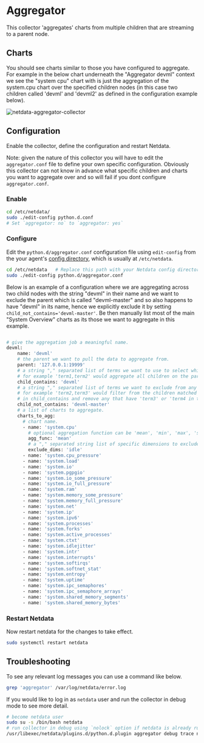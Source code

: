 <!--
title: "aggregator"
custom_edit_url: https://github.com/netdata/netdata/edit/master/collectors/python.d.plugin/aggregator/README.md
-->

# Aggregator

This collector 'aggregates' charts from multiple children that are streaming to a parent node. 

## Charts

You should see charts similar to those you have configured to aggregate. For example in the below chart underneath the "Aggregator devml" context we see the "system cpu" chart with is just the aggregation of the system.cpu chart over the specified children nodes (in this case two children called 'devml' and 'devml2' as defined in the configuration example below). 

![netdata-aggregator-collector](https://user-images.githubusercontent.com/2178292/107240701-1d6c4800-6a22-11eb-8b89-0a9cfff853dd.jpg)

## Configuration

Enable the collector, define the configuration and restart Netdata.

Note: given the nature of this collector you will have to edit the `aggregator.conf` file to define your own specific configuration. Obviously this collector can not know in advance what specific children and charts you want to aggregate over and so will fail if you dont configure `aggregator.conf`.

### Enable

```bash
cd /etc/netdata/
sudo ./edit-config python.d.conf
# Set `aggregator: no` to `aggregator: yes`
```

### Configure

Edit the `python.d/aggregator.conf` configuration file using `edit-config` from the your agent's [config directory](/docs/configure/nodes.md), which is usually at `/etc/netdata`.

```bash
cd /etc/netdata   # Replace this path with your Netdata config directory, if different
sudo ./edit-config python.d/aggregator.conf
```

Below is an example of a configuration where we are aggregating across two child nodes with the string "devml" in their name and we want to exclude the parent which is called "devml-master" and so also happens to have "devml" in its name, hence we explicitly exclude it by setting `child_not_contains='devml-master'`. Be then manually list most of the main "System Overview" charts as its those we want to aggregate in this example. 

```bash

# give the aggregation job a meaningful name.
devml:
    name: 'devml'
    # the parent we want to pull the data to aggregate from.
    parent: '127.0.0.1:19999'
    # a string "," separated list of terms we want to use to select which children to aggregate.
    # for example 'term1,term2' would aggregate all children on the parent that have 'term1' or 'term2' in their name
    child_contains: 'devml'
    # a string "," separated list of terms we want to exclude from any match.
    # for example 'term2,term3' would filter from the children matched by the terms 
    # in child_contains and remove any that have 'term3' or 'term4 in their name.
    child_not_contains: 'devml-master'
    # a list of charts to aggregate.
    charts_to_agg:
      # chart name.
      - name: 'system.cpu'
        # optional aggregation function can be 'mean', 'min', 'max', 'sum' ('mean' is default).
        agg_func: 'mean'
        # a "," separated string list of specific dimensions to exclude.
        exclude_dims: 'idle'
      - name: 'system.cpu_pressure'
      - name: 'system.load'
      - name: 'system.io'
      - name: 'system.pgpgio'
      - name: 'system.io_some_pressure'
      - name: 'system.io_full_pressure'
      - name: 'system.ram'
      - name: 'system.memory_some_pressure'
      - name: 'system.memory_full_pressure'
      - name: 'system.net'
      - name: 'system.ip'
      - name: 'system.ipv6'
      - name: 'system.processes'
      - name: 'system.forks'
      - name: 'system.active_processes'
      - name: 'system.ctxt'
      - name: 'system.idlejitter'
      - name: 'system.intr'
      - name: 'system.interrupts'
      - name: 'system.softirqs'
      - name: 'system.softnet_stat'
      - name: 'system.entropy'
      - name: 'system.uptime'
      - name: 'system.ipc_semaphores'
      - name: 'system.ipc_semaphore_arrays'
      - name: 'system.shared_memory_segments'
      - name: 'system.shared_memory_bytes'
```

### Restart Netdata

Now restart netdata for the changes to take effect. 

```bash
sudo systemctl restart netdata
```

## Troubleshooting

To see any relevant log messages you can use a command like below.

```bash
grep 'aggregator' /var/log/netdata/error.log
```

If you would like to log in as `netdata` user and run the collector in debug mode to see more detail.

```bash
# become netdata user
sudo su -s /bin/bash netdata
# run collector in debug using `nolock` option if netdata is already running the collector itself.
/usr/libexec/netdata/plugins.d/python.d.plugin aggregator debug trace nolock
```
